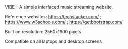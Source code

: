 VIBE - 
A simple interfaced music streaming website. 

Reference websites: 
https://techstacker.com/ ;
https://www.w3schools.com/ ;
https://getbootstrap.com/

Built on resolution: 2560x1600 pixels

Compatible on all laptops and desktop screens
